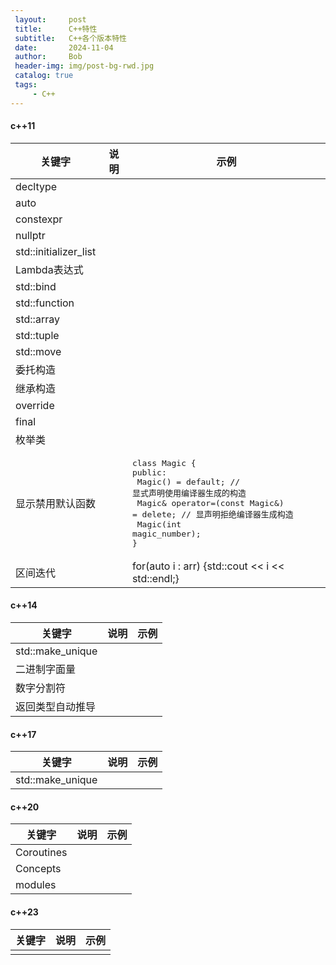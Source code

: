 ```yaml
---
 layout:     post
 title:      C++特性
 subtitle:   C++各个版本特性
 date:       2024-11-04
 author:     Bob
 header-img: img/post-bg-rwd.jpg
 catalog: true
 tags:
     - C++
---
```




#### c++11

|关键字	|说明|示例|
| ------ | ------ |------ |
|decltype | ||
|auto | ||
|constexpr | ||
|nullptr | ||
|std::initializer_list | ||
|Lambda表达式 | ||
|std::bind | ||
|std::function | ||
|std::array | ||
|std::tuple | ||
|std::move | ||
|委托构造 | ||
|继承构造 | ||
|override | ||
|final | ||
|枚举类 | ||
|显示禁用默认函数 | |<pre>class Magic {<br>public:<br>  Magic() = default; // 显式声明使用编译器生成的构造<br>  Magic& operator=(const Magic&) = delete; // 显声明拒绝编译器生成构造<br> Magic(int magic_number);<br>}</pre>|
|区间迭代||for(auto i : arr) {std::cout << i << std::endl;}|


#### c++14
|关键字	|说明|示例|
| ------ | ------ |------ |
|std::make_unique | ||
|二进制字面量 | ||
|数字分割符 | ||
|返回类型自动推导 | ||

#### c++17
|关键字	|说明|示例|
| ------ | ------ |------ |
|std::make_unique | ||


#### c++20
|关键字	|说明|示例|
| ------ | ------ |------ |
|Coroutines | ||
|Concepts | ||
|modules | ||

#### c++23
|关键字	|说明|示例|
| ------ | ------ |------ |
| | ||

